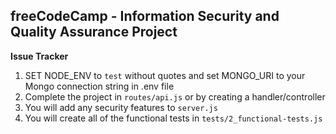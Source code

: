 **freeCodeCamp** - Information Security and Quality Assurance Project
------

**Issue Tracker**

1) SET NODE_ENV to `test` without quotes and set MONGO_URI to your Mongo connection string in .env file
2) Complete the project in `routes/api.js` or by creating a handler/controller
3) You will add any security features to `server.js`
4) You will create all of the functional tests in `tests/2_functional-tests.js`